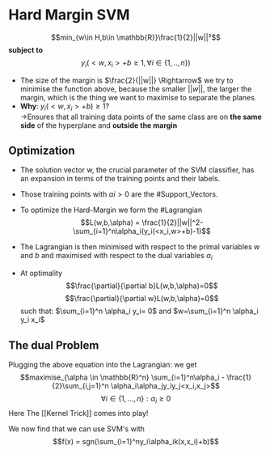 # Hard Margin SVM
$$min_{w\in H,b\in \mathbb{R}}\frac{1}{2}||w||²$$**subject to** 
$$y_i(<w,x_i>+b\geq1,\forall i\in \{1,..,n\})$$

- The size of the margin is $\frac{2}{||w||} \Rightarrow$ we try to minimise the function above, because the smaller $||w||$, the larger the margin, which is the thing we want to maximise to separate the planes.
-   **Why**: $y_i(<w, x_i> + b)\geq 1$?  
	$\rightarrow$Ensures that all training data points of the same class are on **the same side** of the hyperplane and **outside the margin**

## Optimization
- The solution vector w, the crucial parameter of the SVM classifier, has an expansion in terms of the training points and their labels. 
- Those training points with $αi > 0$ are the #Support_Vectors.

- To optimize the Hard-Margin we form the #Lagrangian
$$L(w,b,\alpha) = \frac{1}{2}||w||^2-\sum_{i=1}^n\alpha_i(y_i(<x_i,w>+b)-1)$$
- The Lagrangian is then minimised with respect to the primal variables $w$ and $b$ and maximised with respect to the dual variables $\alpha_i$ 
- At optimality $$\frac{\partial}{\partial b}L(w,b,\alpha)=0$$
$$\frac{\partial}{\partial w}L(w,b,\alpha)=0$$
such that: $\sum_{i=1}^n \alpha_i y_i= 0$ and $w=\sum_{i=1}^n \alpha_i y_i x_i$ 

## The dual Problem
Plugging the above equation into the Lagrangian: we get
$$maximise_{\alpha \in \mathbb{R}^n} \sum_{i=1}^n\alpha_i - \frac{1}{2}\sum_{i,j=1}^n \alpha_i\alpha_jy_iy_j<x_i,x_j>$$
$$\forall i \in \{1,...,n\}:\alpha_i\geq 0$$
Here The [[Kernel Trick]] comes into play!

We now find that we can use SVM's with
$$f(x) = sgn(\sum_{i=1}^ny_i\alpha_ik(x,x_i)+b)$$